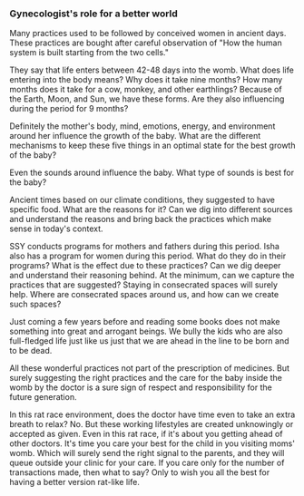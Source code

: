 ### Gynecologist's role for a better world

Many practices used to be followed by conceived women in ancient days. These practices are bought after careful observation of "How the human system is built starting from the two cells." 
  
They say that life enters between 42-48 days into the womb. What does life entering into the body means? Why does it take nine months? How many months does it take for a cow, monkey, and other earthlings? Because of the Earth, Moon, and Sun, we have these forms. Are they also influencing during the period for 9 months?  
  
Definitely the mother's body, mind, emotions, energy, and environment around her influence the growth of the baby. What are the different mechanisms to keep these five things in an optimal state for the best growth of the baby?  
  
Even the sounds around influence the baby. What type of sounds is best for the baby?  
  
Ancient times based on our climate conditions, they suggested to have specific food. What are the reasons for it? Can we dig into different sources and understand the reasons and bring back the practices which make sense in today's context.  
  
SSY conducts programs for mothers and fathers during this period. Isha also has a program for women during this period. What do they do in their programs? What is the effect due to these practices? Can we dig deeper and understand their reasoning behind. At the minimum, can we capture the practices that are suggested? Staying in consecrated spaces will surely help. Where are consecrated spaces around us, and how can we create such spaces?   
  
Just coming a few years before and reading some books does not make something into great and arrogant beings. We bully the kids who are also full-fledged life just like us just that we are ahead in the line to be born and to be dead.   
  
All these wonderful practices not part of the prescription of medicines. But surely suggesting the right practices and the care for the baby inside the womb by the doctor is a sure sign of respect and responsibility for the future generation.  
  
In this rat race environment, does the doctor have time even to take an extra breath to relax? No. But these working lifestyles are created unknowingly or accepted as given. Even in this rat race, if it's about you getting ahead of other doctors. It's time you care your best for the child in you visiting moms' womb. Which will surely send the right signal to the parents, and they will queue outside your clinic for your care. If you care only for the number of transactions made, then what to say? Only to wish you all the best for having a better version rat-like life.  
